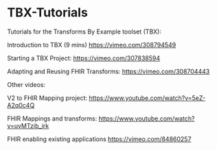 # TBX-Tutorials
Tutorials for the Transforms By Example toolset (TBX):

Introduction to TBX (9 mins) https://vimeo.com/308794549

Starting a TBX Project: https://vimeo.com/307838594

Adapting and Reusing FHIR Transforms:  https://vimeo.com/308704443

Other videos:

V2 to FHIR Mapping project:  https://www.youtube.com/watch?v=5eZ-A2q0c4Q

FHIR Mappings and transforms: https://www.youtube.com/watch?v=uyMTzib_irk

FHIR enabling existing applications 	https://vimeo.com/84860257




